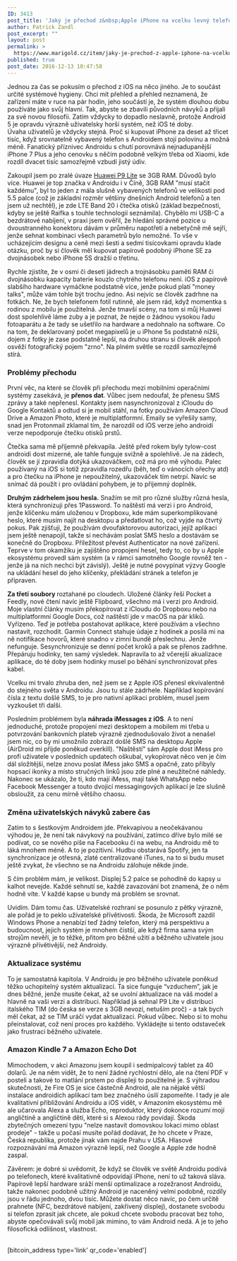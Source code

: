 ```yaml
---
ID: 3413
post_title: 'Jaký je přechod z&nbsp;Apple iPhone na vcelku levný telefon s&nbsp;Android 6'
author: Patrick Zandl
post_excerpt: ""
layout: post
permalink: >
  https://www.marigold.cz/item/jaky-je-prechod-z-apple-iphone-na-vcelku-levny-telefon-s-android-6
published: true
post_date: 2016-12-13 10:47:58
---
```

<p>Jednou za čas se pokusím o přechod z iOS na něco jiného. Je to součást určité systémové hygieny. Chci mít přehled a přehled neznamená, že zařízení máte v ruce na pár hodin, jeho součástí je, že systém dlouhou dobu používáte jako svůj hlavní. Tak, abyste se zbavili původních návyků a přijali za své novou filosofii. Zatím vždycky to dopadlo neslavně, protože Android 5 je opravdu výrazně uživatelsky horší systém, než iOS té doby. <br />Úvaha uživatelů je vždycky stejná. Proč si kupovat iPhone za deset až třicet tisíc, když srovnatelně vybavený telefon s Androidem stojí polovinu a možná méně. Fanatický příznivec Androidu s chutí porovnává nejnadupanější iPhone 7 Plus a jeho cenovku s něčím podobně velkým třeba od Xiaomi, kde rozdíl dvacet tisíc samozřejmě vzbudí jistý údiv. </p><!--more--><p>Zakoupil jsem po zralé úvaze <a href="http://consumer.huawei.com/en/mobile-phones/p9lite/index.htm">Huawei P9 Lite</a> se 3GB RAM. Důvodů bylo více. Huawei je top značka v Androidu i v Číně, 3GB RAM "musí stačit každému", byl to jeden z mála slušně vybavených telefonů ve velikosti pod 5.5 palce (což je základní rozměr většiny dnešních Android telefonů a ten jsem už nechtěl), je zde LTE Band 20 i čtečka otisků (základ bezpečnosti, kdyby se ještě Raifka s touhle technologií seznámila). Chybělo mi USB-C a bezdrátové nabíjení, v praxi jsem ověřil, že hledání správné pozice u dvoustranného konektoru dávám v průměru napotřetí a nebetyčně mě sejří, jenže sehnat kombinaci všech parametrů bylo nemožné. To vše v ucházejícím designu a ceně mezi šesti a sedmi tisícovkami opravdu klade otázku, proč by si člověk měl kupovat papírově podobný iPhone SE za dvojnásobek nebo iPhone 5S dražší o třetinu. </p>
<p>Rychle zjistíte, že v osmi či deseti jádrech a trojnásobku paměti RAM či dvojnásobku kapacity baterie kouzlo chytrého telefonu není. iOS z papírově slabšího hardware vymáčkne podstatně více, jenže pokud platí "money talks", může vám tohle být trochu jedno. Asi nejvíc se člověk zadrhne na fotkách. Ne, že bych telefonem fotil rutinně, ale jsem rád, když momentka s rodinou z mobilu je použitelná. Jenže tmavší scény, na tom si můj Huawei dost spolehlivě láme zuby a je poznat, že nejde o žádnou vysokou řadu fotoaparátu a že tady se ušetřilo na hardware a nedohnalo na software. Co na tom, že deklarovaný počet megapixelů je u iPhone 5s podstatně nižší, dojem z fotky je zase podstatně lepší, na druhou stranu si člověk alespoň osvěží fotografický pojem "zrno". Na plném světle se rozdíl samozřejmě stírá. </p>
<h3>Problémy přechodu</h3>
<p>První věc, na které se člověk při přechodu mezi mobilními operačními systémy zasekává, je <strong>přenos dat</strong>. Vůbec jsem nedoufal, že přenesu SMS zprávy a také nepřenesl. Kontakty jsem nasynchronizoval z iCloudu do Google Kontaktů a odtud si je mobil stáhl, na fotky používám Amazon Cloud Drive a Amazon Photo, které je multiplatformní. Emaily se vyřešily samy, snad jen Protonmail zklamal tím, že narozdíl od iOS verze jeho androidí verze nepodporuje čtečku otisků prstů. </p>
<p>Čtečka sama mě příjemně překvapila. Ještě před rokem byly tylow-cost androidí dost mizerné, ale tahle funguje svižně a spolehlivě. Je na zádech, člověk se jí zpravidla dotýká ukazováčkem, což má pro mě výhodu. Palec používaný na iOS si totiž zpravidla rozedřu (běh, teď o vánocích ořechy atd) a pro čtečku na iPhone je nepoužitelný, ukazováček tím netrpí. Navíc se snímač dá použít i pro ovládání pohybem, je to příjemný doplněk. </p>
<p><strong>Druhým zádrhelem jsou hesla.</strong> Snažím se mít pro různé služby různá hesla, která synchronizuji přes 1Password. To naštěstí má verzi i pro Android, jenže klíčenku mám uloženou v Dropboxu, kde mám superkomplikované heslo, které musím najít na desktopu a předatlovat ho, což vyjde na čtvrtý pokus. Pak zjišťuji, že používám dvoufaktorovou autorizaci, jejíž aplikaci jsem ještě nenapojil, takže si nechávám poslat SMS heslo a dostávám se konečně do Dropboxu. Příležitost převést Authenticator na nové zařízení. <br />Teprve v tom okamžiku je zajištěno propojení hesel, tedy to, co by u Apple ekosystému provedl sám systém (a v rámci samotného Google rovněž ten - jenže já na nich nechci být závislý). Ještě je nutné povypínat výzvy Google na ukládání hesel do jeho klíčenky, překládání stránek a telefon je připraven. </p>
<p><strong>Za třetí soubory </strong>roztahané po cloudech. Uložené články řeší Pocket a Feedly, nové čtení navíc ještě Flipboard, všechno má i verzi pro Android. Moje vlastní články musím překopírovat z iCloudu do Dropboxu nebo na multiplatformní Google Docs, což naštěstí jde v macOS na pár kliků. <br />Vyřízeno. Teď je potřeba postahovat aplikace, které používám a všechno nastavit, rozchodit. Garmin Connect stahuje údaje z hodinek a posílá mi na ně notifikace hovorů, které snadno v zimní bundě přeslechnu. Jenže nefunguje. Sesynchronizuje se denní počet kroků a pak se přenos zadrhne. Přepáruju hodinky, ten samý výsledek. Napravila to až včerejší akualizace aplikace, do té doby jsem hodinky musel po běhání synchronizovat přes kabel. </p>
<p>Vcelku mi trvalo zhruba den, než jsem se z Apple iOS přenesl ekvivalentně do stejného světa v Androidu. Jsou tu stále zádrhele. Například kopírování čísla z textu došlé SMS, to je pro nativní aplikaci problém, musel jsem vyzkoušet tři další. </p>
<p>Posledním problémem byla <strong>náhrada iMessages z iOS</strong>. A to není jednoduché, protože propojení mezi desktopem a mobilem mi třeba u potvrzování bankovních plateb výrazně zjednodušovalo život a nenašel jsem nic, co by mi umožnilo zobrazit došlé SMS na desktopu Apple (AirDroid mi přijde poněkud overkill). "Naštěstí" sám Apple dost iMess pro profi uživatele v posledních updatech oškubal, vykopírovat něco ven je čím dál složitější, nelze znovu poslat iMess jako SMS a opačně, zato přibyly hopsací ikonky a místo stručných linků jsou zde plné a neužitečné náhledy. Nakonec se ukázalo, že ti, kdo mají iMess, mají také WhatsApp nebo Facebook Messenger a touto dvojicí messagingových aplikací je lze slušně obsloužit, za cenu mírně většího chaosu. </p>
<h3>Změna uživatelských návyků zabere čas</h3>
<p>Zatím to s šestkovým Androidem jde. Překvapivou a neočekávanou výhodou je, že není tak návykový na používání, zatímco dříve bylo milé se podívat, co se nového píše na Facebooku či na webu, na Androidu mě to láká mnohem méně. A to je pozitivní. Hudbu obstarává Spotify, jen ta synchronizace je otřesná, zlaté centralizované iTunes, na to si budu muset ještě zvykat, že všechno se na Androidu zálohuje někde jinde. </p>
<p>S čím problém mám, je velikost. Displej 5.2 palce se pohodlně do kapsy u kalhot nevejde. Každé sehnutí se, každé zavazování bot znamená, že o něm hodně víte. V každé kapse u bundy má problém se srovnat. </p>
<p>Uvidím. Dám tomu čas. Uživatelské rozhraní se posunulo z pětky výrazně, ale pořád je to peklo uživatelské přívětivosti. Škoda, že Microsoft zazdil Windows Phone a nenabízí teď žádný telefon, který má perspektivu a budoucnost, jejich systém je mnohem čistší, ale když firma sama svým strojům nevěří, je to těžké, přitom pro běžné užití a běžného uživatele jsou výrazně přívětivější, než Androidy.  </p>
<h3>Aktualizace systému</h3>
<p>To je samostatná kapitola. V Androidu je pro běžného uživatele poněkud těžko uchopitelný systém aktualizací. Ta sice funguje “vzduchem”, jak je dnes běžné, jenže musíte čekat, až se uvolní aktualizace na váš model a hlavně na vaši verzi a distribuci. Například já sehnal P9 Lite v distribuci italského TIM (do česka se verze s 3GB nevozí, netuším proč) - a tak bych měl čekat, až se TIM uráčí vydat aktualizaci. Pokud vůbec. Nebo si to mohu přeinstalovat, což není proces pro každého. Vykládejte si tento odstaveček jako frustraci běžného uživatele. </p>
<h3>Amazon Kindle 7 a Amazon Echo Dot</h3>
<p>Mimochodem, v akci Amazonu jsem koupil i sedmipalcový tablet za 40 dolarů. Je na něm vidět, že to není žádné rychlostní dělo, ale na čtení PDF v posteli a takové to matlání prstem po displeji to použitelné je. S výhradou skutečnosti, že Fire OS je sice částečně Android, ale na nějaké větší instalace androidích aplikací tam bez značného úsilí zapomeňte. I tady je ale kvalitativní přibližování Androidu a iOS vidět, v Amazoním ekosystému mě ale učarovala Alexa a služba Echo, reproduktor, který dokonce rozumí mojí angličtině a angličtině dětí, které si s Alexou rády povídají. Škoda zbytečných omezení typu "nelze nastavit domovskou lokaci mimo oblast prodeje" - takže u počasí musíte pořád dodávat, že ho chcete v Praze, Česká republika, protože jinak vám najde Prahu v USA. Hlasové rozpoznávání má Amazon výrazně lepší, než Google a Apple zde hodně zaspal. </p>
<p>Závěrem: je dobré si uvědomit, že když se člověk ve světě Androidu podívá po telefonech, které kvalitativně odpovídají iPhone, není to už taková sláva. Papírově lepší hardware sráží menší optimalizace a rozežranost Androidu, takže nakonec podobně užitný Android je naceněný velmi podobně, rozdíly jsou v řádu jednoho, dvou tisíc. Můžete dostat něco navíc, po čem určitě prahnete (NFC, bezdrátové nabíjení, zakřivený displej), dostanete svobodu si telefon zprasit jak chcete, ale pokud chcete svobodu pracovat bez toho, abyste opečovávali svůj mobil jak mimino, to vám Android nedá. A je to jeho filosofická odlišnost, vlastnost. <br />  </p>
[bitcoin_address type='link' qr_code='enabled']